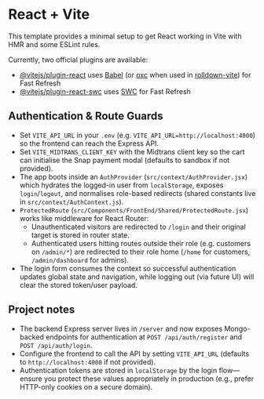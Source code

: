 # React + Vite

This template provides a minimal setup to get React working in Vite with HMR and some ESLint rules.

Currently, two official plugins are available:

- [@vitejs/plugin-react](https://github.com/vitejs/vite-plugin-react/blob/main/packages/plugin-react) uses [Babel](https://babeljs.io/) (or [oxc](https://oxc.rs) when used in [rolldown-vite](https://vite.dev/guide/rolldown)) for Fast Refresh
- [@vitejs/plugin-react-swc](https://github.com/vitejs/vite-plugin-react/blob/main/packages/plugin-react-swc) uses [SWC](https://swc.rs/) for Fast Refresh

## Authentication & Route Guards

- Set `VITE_API_URL` in your `.env` (e.g. `VITE_API_URL=http://localhost:4000`) so the frontend can reach the Express API.
- Set `VITE_MIDTRANS_CLIENT_KEY` with the Midtrans client key so the cart can initialise the Snap payment modal (defaults to sandbox if not provided).
- The app boots inside an `AuthProvider` (`src/context/AuthProvider.jsx`) which hydrates the logged-in user from `localStorage`, exposes `login`/`logout`, and normalises role-based redirects (shared constants live in `src/context/AuthContext.js`).
- `ProtectedRoute` (`src/Components/FrontEnd/Shared/ProtectedRoute.jsx`) works like middleware for React Router:
  - Unauthenticated visitors are redirected to `/login` and their original target is stored in router state.
  - Authenticated users hitting routes outside their role (e.g. customers on `/admin/*`) are redirected to their role home (`/home` for customers, `/admin/dashboard` for admins).
- The login form consumes the context so successful authentication updates global state and navigation, while logging out (via future UI) will clear the stored token/user payload.

## Project notes

- The backend Express server lives in `/server` and now exposes Mongo-backed endpoints for authentication at `POST /api/auth/register` and `POST /api/auth/login`.
- Configure the frontend to call the API by setting `VITE_API_URL` (defaults to `http://localhost:4000` if not provided).
- Authentication tokens are stored in `localStorage` by the login flow—ensure you protect these values appropriately in production (e.g., prefer HTTP-only cookies on a secure domain).
